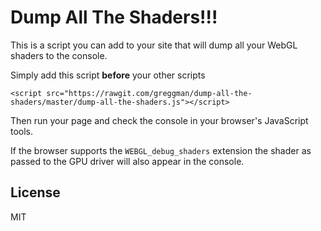 # Dump All The Shaders!!!

This is a script you can add to your site that will dump all your
WebGL shaders to the console.

Simply add this script **before** your other scripts

```
<script src="https://rawgit.com/greggman/dump-all-the-shaders/master/dump-all-the-shaders.js"></script>
```

Then run your page and check the console in your browser's JavaScript tools.

If the browser supports the `WEBGL_debug_shaders` extension the shader as
passed to the GPU driver will also appear in the console.

## License

MIT

